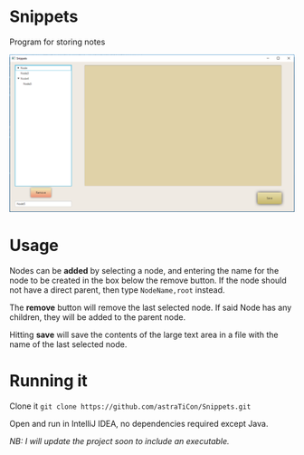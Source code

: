# Snippets
Program for storing notes

![](https://github.com/astraTiCon/Snippets/blob/master/SnippetsUI.PNG)

# Usage

Nodes can be **added** by selecting a node, and entering the name for the node to be created in the box below the remove button. If the node should not have a direct parent, then type `NodeName,root` instead.

The **remove** button will remove the last selected node. If said Node has any children, they will be added to the parent node.

Hitting **save** will save the contents of the large text area in a file with the name of the last selected node.


# Running it

Clone it `git clone https://github.com/astraTiCon/Snippets.git`

Open and run in IntelliJ IDEA, no dependencies required except Java.


*NB: I will update the project soon to include an executable.*
